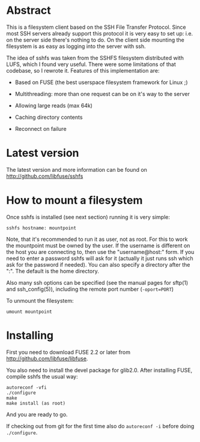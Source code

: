 Abstract
========

This is a filesystem client based on the SSH File Transfer Protocol.
Since most SSH servers already support this protocol it is very easy
to set up: i.e. on the server side there's nothing to do.  On the
client side mounting the filesystem is as easy as logging into the
server with ssh.

The idea of sshfs was taken from the SSHFS filesystem distributed with
LUFS, which I found very useful.  There were some limitations of that
codebase, so I rewrote it.  Features of this implementation are:

  - Based on FUSE (the best userspace filesystem framework for Linux ;)

  - Multithreading: more than one request can be on it's way to the
    server

  - Allowing large reads (max 64k)

  - Caching directory contents

  - Reconnect on failure

Latest version
==============

The latest version and more information can be found on
http://github.com/libfuse/sshfs


How to mount a filesystem
=========================

Once sshfs is installed (see next section) running it is very simple:

    sshfs hostname: mountpoint

Note, that it's recommended to run it as user, not as root.  For this
to work the mountpoint must be owned by the user.  If the username is
different on the host you are connecting to, then use the
"username@host:" form.  If you need to enter a password sshfs will ask
for it (actually it just runs ssh which ask for the password if
needed).  You can also specify a directory after the ":".  The default
is the home directory.

Also many ssh options can be specified (see the manual pages for
sftp(1) and ssh_config(5)), including the remote port number
(`-oport=PORT`)

To unmount the filesystem:

    umount mountpoint


Installing
==========

First you need to download FUSE 2.2 or later from
http://github.com/libfuse/libfuse.

You also need to install the devel package for glib2.0.  After
installing FUSE, compile sshfs the usual way:

    autoreconf -vfi
    ./configure
    make
    make install (as root)

And you are ready to go.

If checking out from git for the first time also do `autoreconf -i`
before doing `./configure`.
